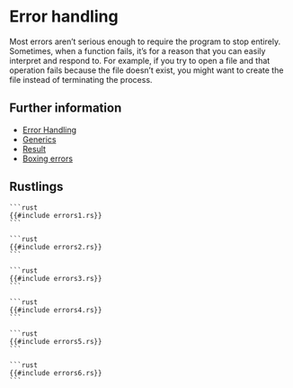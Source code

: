 # Error handling

Most errors aren’t serious enough to require the program to stop entirely.
Sometimes, when a function fails, it’s for a reason that you can easily interpret and respond to.
For example, if you try to open a file and that operation fails because the file doesn’t exist, you might want to create the file instead of terminating the process.

## Further information

- [Error Handling](https://doc.rust-lang.org/book/ch09-02-recoverable-errors-with-result.html)
- [Generics](https://doc.rust-lang.org/book/ch10-01-syntax.html)
- [Result](https://doc.rust-lang.org/rust-by-example/error/result.html)
- [Boxing errors](https://doc.rust-lang.org/rust-by-example/error/multiple_error_types/boxing_errors.html)

## Rustlings

~~~admonish note title="errors1" collapsible=true
```rust
{{#include errors1.rs}}
```
~~~

~~~admonish note title="errors2" collapsible=true
```rust
{{#include errors2.rs}}
```
~~~

~~~admonish note title="errors3" collapsible=true
```rust
{{#include errors3.rs}}
```
~~~

~~~admonish note title="errors4" collapsible=true
```rust
{{#include errors4.rs}}
```
~~~

~~~admonish note title="errors5" collapsible=true
```rust
{{#include errors5.rs}}
```
~~~

~~~admonish note title="errors6" collapsible=true
```rust
{{#include errors6.rs}}
```
~~~
